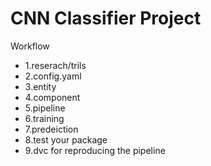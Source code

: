 # CNN Classifier Project

Workflow
* 1.reserach/trils 
* 2.config.yaml 
* 3.entity 
* 4.component 
* 5.pipeline 
* 6.training 
* 7.predeiction 
* 8.test your package 
* 9.dvc for reproducing the pipeline